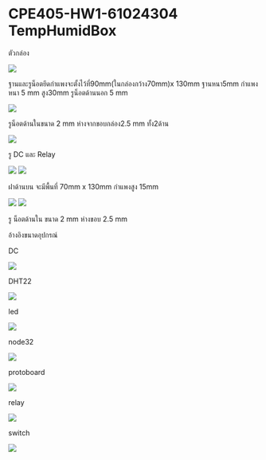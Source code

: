 <h1>CPE405-HW1-61024304 TempHumidBox</h1>
<p>ตัวกล่อง</p>
<img src="photo/p1.PNG">
<p>ฐานและรูน็อตยึดกำแพงจะตั้งไว้ที่90mm(ในกล่องกว้าง70mm)x 130mm 
ฐานหนา5mm กำแพงหนา 5 mm สูง30mm รูน็อตด้านนอก 5 mm </p>
<img src="photo/p2.PNG">
<p>รูน็อตด้านในขนาด 2 mm ห่างจากขอบกล่อง2.5 mm ทั้ง2ด้าน</p>
<img src="photo/p3.PNG">
<p>รู DC และ Relay </p>
<img src="photo/p4.PNG">
<img src="photo/p5.PNG">
<p>ฝาด้านบน จะมีพื้นที่ 70mm x 130mm กำแพงสูง 15mm </p>
<img src="photo/p6.PNG">
<img src="photo/p8.PNG">
<p>รู น็อตด้านใน ขนาด 2 mm ห่างขอบ 2.5 mm </p>
<p>อ้างอิงขนาดอุปกรณ์</p>
<p>DC</p>
<img src="datasheet/DC.PNG">
<p>DHT22</p>
<img src="datasheet/DHT22.PNG">
<p>led</p>
<img src="datasheet/led.PNG">
<p>node32</p>
<img src="datasheet/node 32.PNG">
<p>protoboard</p>
<img src="datasheet/protoboard.PNG">
<p>relay</p>
<img src="datasheet/relay.PNG">
<p>switch</p>
<img src="datasheet/switch.PNG">

